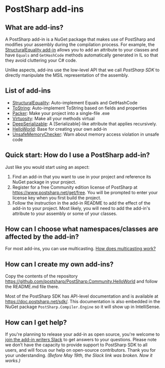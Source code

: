 # PostSharp add-ins

## What are add-ins?

A PostSharp  add-in is a NuGet package that makes use of PostSharp and modifies your assembly during the compilation process. For example, the [StructuralEquality add-in](https://github.com/postsharp/PostSharp.Community.StructuralEquality) allows you to add an attribute to your classes and have `Equals` and `GetHashCode` methods automatically generated in IL so that they avoid cluttering your C# code.

Unlike aspects, add-ins use the low-level API that we call *PostSharp SDK* to directly manipulate the MSIL representation of the assembly.

## List of add-ins

* [StructuralEquality](https://github.com/postsharp/PostSharp.Community.StructuralEquality): Auto-implement Equals and GetHashCode
* [ToString](https://github.com/postsharp/PostSharp.Community.ToString): Auto-implement ToString based on fields and properties
* [Packer](https://github.com/postsharp/PostSharp.Community.Packer): Make your project into a single-file .exe
* [Virtuosity](https://github.com/postsharp/PostSharp.Community.Virtuosity): Make all your methods virtual
* [DeepSerializable](https://github.com/postsharp/PostSharp.Community.DeepSerializable): A [Serializable]-like attribute that applies recursively.
* [HelloWorld](https://github.com/postsharp/PostSharp.Community.HelloWorld): Base for creating your own add-in
* [UnsafeMemoryChecker](https://github.com/postsharp/PostSharp.Community.UnsafeMemoryChecker): Warn about memory access violation in unsafe code

## Quick start: How do I use a PostSharp add-in?

Just like you would start using an aspect:

1. Find an add-in that you want to use in your project and reference its NuGet package in your project.
2. Register for a free Community edition license of PostSharp at https://www.postsharp.net/get/free. You will be prompted to enter your license key when you first build the project.
3. Follow the instruction in the add-in README to add the effect of the add-in to your project. Most likely, you will need to add the add-in's attribute to your assembly or some of your classes.

## How can I choose what namespaces/classes are affected by the add-in?

For most add-ins, you can use multicasting. [How does multicasting work?](multicasting.md)

## How can I create my own add-ins?

Copy the contents of the repository https://github.com/postsharp/PostSharp.Community.HelloWorld and follow the README.md file there. 

Most of the PostSharp SDK has API-level documentation and is available at https://doc.postsharp.net/sdk/. This documentation is also embedded in the NuGet package `PostSharp.Compiler.Engine` so it will show up in IntelliSense. 

## How can I get help?

If you're planning to release your add-in as open source, you're welcome to  [join the add-in writers Slack](https://join.slack.com/t/postsharp-addins/shared_invite/zt-efilf9t1-voOs5FYteLEcKeHvXtu9xQ) to get answers to your questions. Please note we don’t have the capacity to provide support to PostSharp SDK to all users, and will focus our help on open-source contributors. Thank you for your understanding. *(Before May 19th, the Slack link was broken. Now it works.)*

